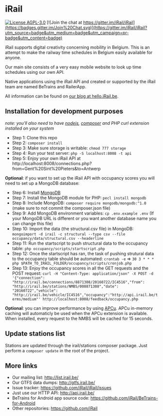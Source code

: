 # iRail

[![License AGPL-3.0](https://img.shields.io/badge/license-AGPL--3.0-brightgreen.svg)](http://www.gnu.org/licenses/agpl-3.0.html) [![Join the chat at https://gitter.im/iRail/iRail](https://badges.gitter.im/Join%20Chat.svg)](https://gitter.im/iRail/iRail?utm_source=badge&utm_medium=badge&utm_campaign=pr-badge&utm_content=badge)

iRail supports digital creativity concerning mobility in Belgium. This is an attempt to make the railway time schedules in Belgium easily available for anyone. 

Our main site consists of a very easy mobile website to look up time schedules using our own API.

Native applications using the iRail API and created or supported by the iRail team are named BeTrains and RailerApp.

All information can be found on [our blog at hello.iRail.be](http://hello.irail.be/).

## Installation for development purposes ##

_note: you'll also need to have [nodejs](https://nodejs.org), [composer](http://getcomposer.org) and PHP curl extension installed on your system_

 * Step 1: Clone this repo
 * Step 2: `composer install`
 * Step 3: Make sure storage is writable: `chmod 777 storage`
 * Step 4: Run your test server: `php -S localhost:8008 -t api`
 * Step 5: Enjoy your own iRail API at http://localhost:8008/connections.php?from=Gent%20Sint%20Pieters&to=Antwerp

**Optional**: if you want to set up the iRail API with occupancy scores you will need to set up a MongoDB database:

 * Step 6: Install [MongoDB](https://www.mongodb.com/download-center?jmp=nav#community)
 * Step 7: Install the MongoDB module for PHP: `pecl install mongodb`
 * Step 8: Include MongoDB: `composer require mongodb/mongodb:^1.0` (make sure to not commit the composer.json file)
 * Step 9: Add MongoDB environment variables: `cp .env.example .env` (If your MongoDB URL is different or you want another database name you can change this file)
 * Step 10: Import the data (the structural.csv file) in MongoDB: `mongoimport -d irail -c structural --type csv --file occupancy/data/structural.csv --headerline`
 * Step 11: Run the startscript to push structural data to the occupancy table: `php occupancy/scripts/startscript.php`
 * Step 12: Once the startscript has ran, the task of pushing strutural data to the occupancy table should be automated: `crontab -e` => `30 3 * * * php $PATH_TO_IRAIL_FOLDER/occupancy/scripts/cronjob.php`
 * Step 13: Enjoy the occupancy scores in all the GET requests and the POST request: `curl -H "Content-Type: application/json" -X POST -d '{"connection": "http://irail.be/connections/8871308/20160722/IC4516","from": "http://irail.be/stations/NMBS/008871308","date": "20160722","vehicle": "http://irail.be/vehicle/IC4516","occupancy":"http://api.irail.be/terms/medium"' http://localhost:8008/feedback/occupancy.php`

**Optional**: you can improve performance by using [APCu](http://php.net/manual/en/book.apcu.php). APCu in-memory caching will automaticly be used when the APCu extension is available. When installed, every request to the NMBS will be cached for 15 seconds.
## Update stations list ##

Stations are updated through the irail/stations composer package. Just perform a `composer update` in the root of the project.

## More links ##

 * Our mailing list: http://list.irail.be/
 * Our GTFS data dumps: http://gtfs.irail.be/
 * Issue tracker: https://github.com/iRail/iRail/issues
 * Just use our HTTP API: http://api.irail.be/
 * BeTrains for Android app source code: https://github.com/iRail/BeTrains-for-Android
 * Other repositories: https://github.com/iRail
